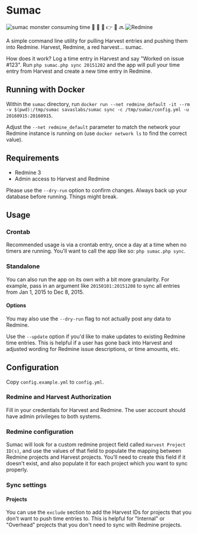 # Sumac

![sumac monster consuming time](monster-sumac.gif "sumac monster consuming time")   :rocket:  :raised_hands: :pray: :point_right: :satellite: :soon: ![Redmine](redmine.png "Redmine") 

A simple command line utility for pulling Harvest entries and pushing them into Redmine. Harvest, Redmine, a red harvest... sumac.

How does it work? Log a time entry in Harvest and say "Worked on issue #123". Run `php sumac.php sync 20151202` and the app will pull your time entry from Harvest and create a new time entry in Redmine.

## Running with Docker

Within the `sumac` directory, run `docker run --net redmine_default -it --rm -v $(pwd):/tmp/sumac savaslabs/sumac sync -c /tmp/sumac/config.yml -u 20160915:20160915`.

Adjust the `--net redmine_default` parameter to match the network your Redmine instance is running on  (use `docker network ls` to find the correct value).

## Requirements

- Redmine 3
- Admin access to Harvest and Redmine

Please use the `--dry-run` option to confirm changes. Always back up your database before running. Things might break.

## Usage

### Crontab

Recommended usage is via a crontab entry, once a day at a time when no timers are running. You'll want to call the app like so: `php sumac.php sync`.

### Standalone

You can also run the app on its own with a bit more granularity. For example, pass in an argument like `20150101:20151208` to sync all entries from Jan 1, 2015 to Dec 8, 2015.

#### Options

You may also use the `--dry-run` flag to not actually post any data to Redmine.

Use the `--update` option if you'd like to make updates to existing Redmine time entries. This is helpful if a user has gone back into Harvest and adjusted wording for Redmine issue descriptions, or time amounts, etc.

## Configuration

Copy `config.example.yml` to `config.yml`.

### Redmine and Harvest Authorization

Fill in your credentials for Harvest and Redmine. The user account should have admin privileges to both systems.

### Redmine configuration

Sumac will look for a custom redmine project field called `Harvest Project ID(s)`, and use the values of that field to populate the mapping between Redmine projects and Harvest projects. You'll need to create this field if it doesn't exist, and also populate it for each project which you want to sync properly.

### Sync settings

#### Projects

You can use the `exclude` section to add the Harvest IDs for projects that you don't want to push time entries to. This is helpful for "Internal" or "Overhead" projects that you don't need to sync with Redmine projects.
